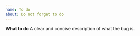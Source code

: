 ```yaml
---
name: To do
about: Do not forget to do
---
```

**What to do**
A clear and concise description of what the bug is.